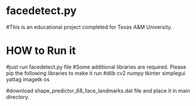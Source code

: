 # facedetect.py

#This is an educational project completed for Texas A&M University.

# HOW to Run it

#just run facedetect.py file
#Some additional libraries are required. Please pip the following libraries to make it run
#dlib cv2 numpy tkinter simplegui yattag imagetk os

#download shape_predictor_68_face_landmarks.dat file and place it in main directory.
